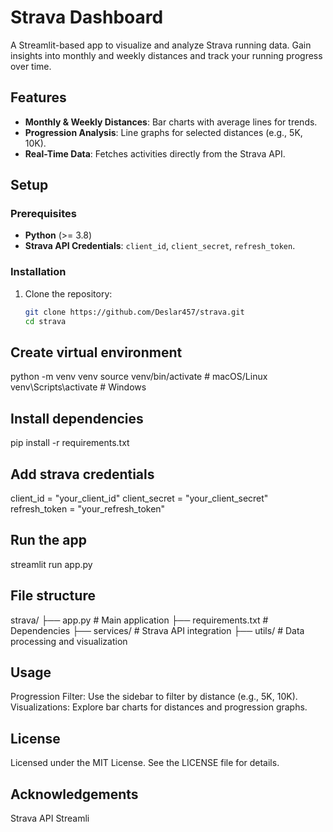  # Strava Dashboard

A Streamlit-based app to visualize and analyze Strava running data. Gain insights into monthly and weekly distances and track your running progress over time.

## Features

- **Monthly & Weekly Distances**: Bar charts with average lines for trends.
- **Progression Analysis**: Line graphs for selected distances (e.g., 5K, 10K).
- **Real-Time Data**: Fetches activities directly from the Strava API.

## Setup

### Prerequisites
- **Python** (>= 3.8)
- **Strava API Credentials**: `client_id`, `client_secret`, `refresh_token`.

### Installation
1. Clone the repository:
   ```bash
   git clone https://github.com/Deslar457/strava.git
   cd strava

## Create virtual environment
python -m venv venv
source venv/bin/activate    # macOS/Linux
venv\Scripts\activate       # Windows

## Install dependencies
pip install -r requirements.txt

## Add strava credentials 
client_id = "your_client_id"
client_secret = "your_client_secret"
refresh_token = "your_refresh_token"


## Run the app
streamlit run app.py

## File structure
strava/
├── app.py                  # Main application
├── requirements.txt        # Dependencies
├── services/               # Strava API integration
├── utils/                  # Data processing and visualization


## Usage
Progression Filter: Use the sidebar to filter by distance (e.g., 5K, 10K).
Visualizations: Explore bar charts for distances and progression graphs.

## License
Licensed under the MIT License. See the LICENSE file for details.

## Acknowledgements
Strava API
Streamli
